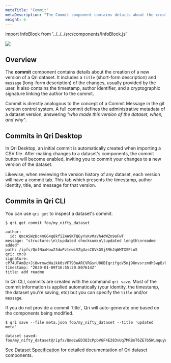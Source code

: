 ```yaml
---
metaTitle: "Commit"
metaDescription: "The Commit component contains details about the creation of a new version of a Qri dataset. "
weight: 6
---
```


import InfoBlock from '../../../src/components/InfoBlock.js'

<img src="/img/components_commit.png" />

## Overview

The __commit__ component contains details about the creation of a new version of a Qri dataset.  It includes a `title` (short-form description) and `message` (long-form description) of the changes, usually provided by the user.  It also contains the timestamp, author identifier, and a cryptographic signature linking the author to the commit.

Commit is directly analogous to the concept of a Commit Message in the git version control system. A full commit defines the administrative metadata of a dataset version, answering _"who made this version of the dataset, when, and why"_.

## Commits in Qri Desktop

In Qri Desktop, an initial commit is automatically created when importing a CSV file.  After making changes to a dataset's components, the commit button will become enabled, inviting you to commit your changes to a new version of the dataset.

Likewise, when reviewing the version history of any dataset, each version will have a commit tab.  This tab which presents the timestamp, author identity, title, and message for that version.

## Commits in Qri CLI

You can use `qri get` to inspect a dataset's commit.

```
$ qri get commit foo/my_nifty_dataset

author:
  id: QmcASWzDc4mGG4q8kfiZ4A9KTQGyYxKvMaVh4dWZn9oFwT
message: "structure:\n\tupdated checksum\n\tupdated length\nreadme added"
path: /ipfs/QmfNaxHow23dwPztewiVZgUasCUVkGSj89hJqWHTXSPLoS
qri: cm:0
signature: cP74UTAmBz+Jj8wrmwqWaikk0sVFT93oARCVRGsnU0OBIqrifgoV5mj9OnvsrzmdhSwpB/OPePPye8fG2iTRhneI/qvW9gwGrbHPvKgAjXctRAlxauGS+Iab/w38b1bKZhxf9SR01z0A+eHWdXmK0FokPNUseCO6CzK5kdXUDbAn2mkqtahZFpcwFAF4a+wBpCa9b8/teSNL3Rwc5EQ9352mfZP9jVZ8uM32QY4fbXMTaXYJOWRkR40kHCAD7+YHI9ACeF1ow3yCOrPVMNJBNpd7pLA5eg6Qc+y8hCKoNmKxx1vnzGMyUTlPF8bsyaqAun5aiqleTCPnMUtdPoIoHg==
timestamp: "2020-01-09T16:55:20.807614Z"
title: add readme
```

In Qri CLI, commits are created with the command `qri save`.  Most of the commit information is applied automatically (your identity, the timestamp, the dataset you're saving, etc) but you can specify the `title` and/or `message`.

<InfoBlock>
  If you do not provide a commit `title`, Qri will auto-generate one based on the components being modified.
</InfoBlock>

```
$ qri save --file meta.json foo/my_nifty_dataset --title 'updated meta'

dataset saved: foo/my_nifty_dataset@/ipfs/QmezwED3Q3cPpbVGF4E283vUq7MRBoT6ZE7b5WLmquyWz7
```


<InfoBlock>
  See <a href="/docs/reference/dataset-specification/">Dataset Specification</a> for detailed documentation of Qri dataset components.
</InfoBlock>
